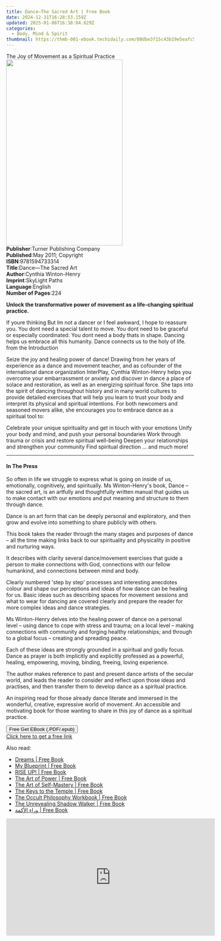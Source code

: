 ```yaml
---
title: Dance—The Sacred Art | Free Book
date: 2024-12-31T16:28:53.159Z
updated: 2025-01-06T16:38:04.629Z
categories:
  - Body, Mind & Spirit
thumbnail: https://thmb-001-ebook.techidaily.com/08dbe3f15c43b19e5eafc553f2f4bc13e003b6fb76eeb3842bceb4c1d7fc7d5f.jpg
---
```

<main id="book-container">
  <div class="flex flex-col">
    <div class="book-brief flex-1 py-6 px-4 sm:p-6 md:py-10 md:px-8">
      <!-- brief-->
      <div class="book-brief-main">
        The Joy of Movement as a Spiritual Practice
      </div>
    </div>
    <div
      class="book-meta-info flex-1 grid gap-4 col-start-1 col-end-3 row-start-1 sm:mb-6 sm:grid-cols-4 lg:gap-6 lg:col-start-2 lg:row-end-6 lg:row-span-6 lg:mb-0"
    >
      <div
        class="book-meta-info-left place-content-center mt-4 p-4 text-sm leading-6 col-start-2 col-span-2 dark:text-slate-400"
      >
        <img
          class="w-full h-500 object-cover rounded-lg sm:h-255 sm:col-span-2 lg:col-span-full"
          src="https://img-001-ebook.techidaily.com/3b2651adca6647aaae9a1b32f18874d05fa39d994d95036fa6dba326a6617828.jpg"
          alt=""
          width="312"
          height="500"
        />
      </div>
      <div
        class="book-meta-info-right mt-2 col-start-1 row-start-2 col-span-3 self-center"
      >
        <!-- meta data  -->
        <div class="flex flex-col px-4 md:px-8">
          <div class="flex-1">
            <strong>Publisher</strong>:<span class="px-2"
              >Turner Publishing Company</span
            >
          </div>
          <div class="flex-1">
            <strong>Published</strong>:<span class="px-2"
              >May 2011; Copyright</span
            >
          </div>
          <div class="flex-1">
            <strong>ISBN</strong>:<span class="px-2">9781594733314</span>
          </div>
          <div class="flex-1">
            <strong>Title</strong>:<span class="px-2"
              >Dance—The Sacred Art</span
            >
          </div>
          <div class="flex-1">
            <strong>Author</strong>:<span class="px-2"
              >Cynthia Winton-Henry</span
            >
          </div>
          <div class="flex-1">
            <strong>Imprint</strong>:<span class="px-2">SkyLight Paths</span>
          </div>
          <div class="flex-1">
            <strong>Language</strong>:<span class="px-2">English</span>
          </div>
          <div class="flex-1">
            <strong>Number of Pages</strong>:<span class="px-2">224</span>
          </div>
        </div>
      </div>
    </div>
    <div class="book-description flex-1 py-6 px-4 sm:p-6 md:py-10 md:px-8">
      <div class="book-description-main">
        <div accordion-content="" id="description">
          <p>
            <b
              >Unlock the transformative power of movement as a life-changing
              spiritual practice.</b
            >
          </p>
          <p>
            If youre thinking But Im not a dancer or I feel awkward, I hope to
            reassure you. You dont need a special talent to move. You dont need
            to be graceful or especially coordinated. You dont need a body thats
            in shape. Dancing helps us embrace all this humanity. Dance connects
            us to the holy of life.<br />from the Introduction
          </p>
          <p>
            Seize the joy and healing power of dance! Drawing from her years of
            experience as a dance and movement teacher, and as cofounder of the
            international dance organization InterPlay, Cynthia Winton-Henry
            helps you overcome your embarrassment or anxiety and discover in
            dance a place of solace and restoration, as well as an energizing
            spiritual force. She taps into the spirit of dancing throughout
            history and in many world cultures to provide detailed exercises
            that will help you learn to trust your body and interpret its
            physical and spiritual intentions. For both newcomers and seasoned
            movers alike, she encourages you to embrace dance as a spiritual
            tool to:
          </p>
          Celebrate your unique spirituality and get in touch with your emotions
          Unify your body and mind, and push your personal boundaries Work
          through trauma or crisis and restore spiritual well-being Deepen your
          relationships and strengthen your community Find spiritual direction …
          and much more!
        </div>
        <div class="accordion-fader"></div>
      </div>
    </div>
    <div class="book-excerpts flex-1 py-6 px-4 sm:p-6 md:py-10 md:px-8">
      <!-- excerpts-->
      <div class="book-excerpts-main">
        <hr />
        <h4 class="placeholder placeholder-heading">
          <span>In The Press</span>
        </h4>
        <p></p>
        <p>
          So often in life we struggle to express what is going on inside of us,
          emotionally, cognitively, and spiritually. Ms Winton-Henry's book,
          Dance – the sacred art, is an artfully and thoughtfully written manual
          that guides us to make contact with our emotions and put meaning and
          structure to them through dance.
        </p>
        <p>
          Dance is an art form that can be deeply personal and exploratory, and
          then grow and evolve into something to share publicly with others.
        </p>
        <p>
          This book takes the reader through the many stages and purposes of
          dance – all the time making links back to our spirituality and
          physicality in positive and nurturing ways.
        </p>
        <p>
          It describes with clarity several dance/movement exercises that guide
          a person to make connections with God, connections with our fellow
          humankind, and connections between mind and body.
        </p>
        <p>
          Clearly numbered 'step by step' processes and interesting anecdotes
          colour and shape our perceptions and ideas of how dance can be healing
          for us. Basic ideas such as describing spaces for movement sessions
          and what to wear for dancing are covered clearly and prepare the
          reader for more complex ideas and dance strategies.
        </p>
        <p>
          Ms Winton-Henry delves into the healing power of dance on a personal
          level – using dance to cope with stress and trauma; on a local level –
          making connections with community and forging healthy relationships;
          and through to a global focus – creating and spreading peace.
        </p>
        <p>
          Each of these ideas are strongly grounded in a spiritual and godly
          focus. Dance as prayer is both implicitly and explicitly professed as
          a powerful, healing, empowering, moving, binding, freeing, loving
          experience.
        </p>
        <p>
          The author makes reference to past and present dance artists of the
          secular world, and leads the reader to consider and reflect upon those
          ideas and practises, and then transfer them to develop dance as a
          spiritual practice.
        </p>
        <p>
          An inspiring read for those already dance literate and immersed in the
          wonderful, creative, expressive world of movement. An accessible and
          motivating book for those wanting to share in this joy of dance as a
          spiritual practice.
        </p>
        <p></p>
      </div>
    </div>
    <div
      class="book-about-author flex-1 py-6 px-4 sm:p-6 md:py-10 md:px-8"
    ></div>
    <div class="book-free-get flex-1 py-6 px-4 sm:p-6 md:py-10 md:px-8">
      <button
        id="btn-free-get"
        class="bg-blue-500 hover:bg-blue-700 text-white font-bold py-2 px-4 rounded"
      >
        Free Get EBook (.PDF/.epub)
      </button>
      <div id="countdown-display" class="px-2 text-lg mt-2"></div>
      <a
        id="free-link"
        class="hidden bg-blue-500 hover:bg-blue-700 text-white font-bold py-2 px-4 rounded"
        href="https://www.ebooks.com/en-us/book/96499229/dance-the-sacred-art/cynthia-winton-henry/"
        target="_blank"
        >Click here to get a free link</a
      >
    </div>
    <script>
      let countdownTime = 0;
      let countdownInterval = null;
      document
        .getElementById('btn-free-get')
        .addEventListener('click', startCountdown);
      function startCountdown() {
        countdownTime = new Date().getTime() + 60000 * 3;
        countdownInterval = setInterval(updateCountdown, 1000);
        document.getElementById('btn-free-get').disabled = true;
        document
          .getElementById('btn-free-get')
          .classList.add('bg-gray-500', 'cursor-not-allowed');
      }
      function updateCountdown() {
        let currentTime = new Date().getTime();
        let timeLeft = countdownTime - currentTime;
        let secondsLeft = Math.floor(timeLeft / 1000);
        document.getElementById('countdown-display').innerHTML =
          `Remaining time: ${secondsLeft} seconds.`;
        if (secondsLeft <= 0) {
          clearInterval(countdownInterval);
          document.getElementById('btn-free-get').classList.add('hidden');
          document.getElementById('free-link').classList.remove('hidden');
          document.getElementById('countdown-display').innerHTML = '';
        }
      }
    </script>
  </div>
</main>

<ins class="adsbygoogle"
      style="display:block"
      data-ad-client="ca-pub-7571918770474297"
      data-ad-slot="8358498916"
      data-ad-format="auto"
      data-full-width-responsive="true"></ins>
    

<span class="atpl-alsoreadstyle">Also read:</span>
<div><ul>
<li><a href="https://novels-ebooks.techidaily.com/210526334-9781636925059-dreams/"><u>Dreams | Free Book</u></a></li>
<li><a href="https://novels-ebooks.techidaily.com/210526446-9781662465680-my-blueprint/"><u>My Blueprint | Free Book</u></a></li>
<li><a href="https://novels-ebooks.techidaily.com/210526652-9798985816815-rise-up/"><u>RISE UP! | Free Book</u></a></li>
<li><a href="https://novels-ebooks.techidaily.com/210526272-9781722527280-the-art-of-power/"><u>The Art of Power | Free Book</u></a></li>
<li><a href="https://novels-ebooks.techidaily.com/210526271-9781722527297-the-art-of-self-mastery/"><u>The Art of Self-Mastery | Free Book</u></a></li>
<li><a href="https://novels-ebooks.techidaily.com/210526221-9781801520317-the-keys-to-the-temple/"><u>The Keys to the Temple | Free Book</u></a></li>
<li><a href="https://novels-ebooks.techidaily.com/210526222-9781801520355-the-occult-philosophy-workbook/"><u>The Occult Philosophy Workbook | Free Book</u></a></li>
<li><a href="https://novels-ebooks.techidaily.com/210526328-9781638813187-the-unrevealing-shadow-walker/"><u>The Unrevealing Shadow Walker | Free Book</u></a></li>
<li><a href="https://novels-ebooks.techidaily.com/210527777-9789948825685-oraaa-alakma/"><u>وراء الأكمة | Free Book</u></a></li>
</ul></div>

<!-- affiliate ads begin -->
<iframe width="560" height="315" src="https://www.youtube.com/embed/ASUEYpqSP5E?si=0KOZxrTVexTuUkRn" title="YouTube video player" frameborder="0" allow="accelerometer; autoplay; clipboard-write; encrypted-media; gyroscope; picture-in-picture; web-share" referrerpolicy="strict-origin-when-cross-origin" allowfullscreen></iframe>
<!-- affiliate ads end -->

